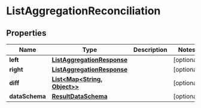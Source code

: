 

# ListAggregationReconciliation

## Properties

Name | Type | Description | Notes
------------ | ------------- | ------------- | -------------
**left** | [**ListAggregationResponse**](ListAggregationResponse.md) |  |  [optional]
**right** | [**ListAggregationResponse**](ListAggregationResponse.md) |  |  [optional]
**diff** | [**List&lt;Map&lt;String, Object&gt;&gt;**](Map.md) |  |  [optional]
**dataSchema** | [**ResultDataSchema**](ResultDataSchema.md) |  |  [optional]




